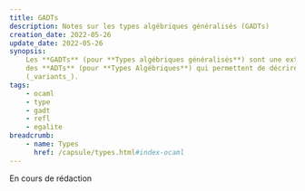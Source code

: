 ```yaml
---
title: GADTs
description: Notes sur les types algébriques généralisés (GADTs)
creation_date: 2022-05-26
update_date: 2022-05-26
synopsis: 
    Les **GADTs** (pour **Types algébriques généralisés**) sont une extension
    des **ADTs** (pour **Types Algébriques**) qui permettent de décrire des _sommes_
    (_variants_).
tags:
    - ocaml
    - type
    - gadt
    - refl
    - egalite
breadcrumb:
    - name: Types
      href: /capsule/types.html#index-ocaml
---
```

En cours de rédaction
